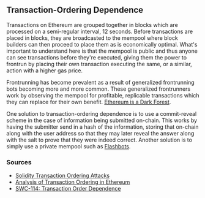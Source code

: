 ## Transaction-Ordering Dependence

Transactions on Ethereum are grouped together in blocks which are processed on a semi-regular interval, 12 seconds. Before transactions are placed in blocks, they are broadcasted to the mempool where block builders can then proceed to place them as is economically optimal. What's important to understand here is that the mempool is public and thus anyone can see transactions before they're executed, giving them the power to frontrun by placing their own transaction executing the same, or a similar, action with a higher gas price. 

Frontrunning has become prevalent as a result of generalized frontrunning bots becoming more and more common. These generalized frontrunners work by observing the mempool for profitable, replicable transactions which they can replace for their own benefit. [Ethereum is a Dark Forest](https://www.paradigm.xyz/2020/08/ethereum-is-a-dark-forest).

One solution to transaction-ordering dependence is to use a commit-reveal scheme in the case of information being submitted on-chain. This works by having the submitter send in a hash of the information, storing that on-chain along with the user address so that they may later reveal the answer along with the salt to prove that they were indeed correct. Another solution is to simply use a private mempool such as [Flashbots](https://www.flashbots.net/).

### Sources

- [Solidity Transaction Ordering Attacks](https://medium.com/coinmonks/solidity-transaction-ordering-attacks-1193a014884e)
- [Analysis of Transaction Ordering in Ethereum](https://users.encs.concordia.ca/~clark/papers/2019_wtsc_front.pdf)
- [SWC-114: Transaction Order Dependence](https://swcregistry.io/docs/SWC-114)
